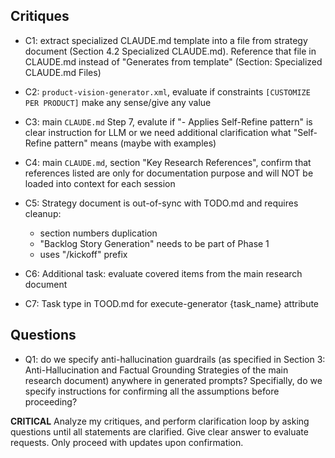 ## Critiques

- C1: extract specialized CLAUDE.md template into a file from strategy document (Section 4.2 Specialized CLAUDE.md). Reference that file in CLAUDE.md instead of "Generates from template" (Section: Specialized CLAUDE.md Files)

- C2: `product-vision-generator.xml`, evaluate if constraints `[CUSTOMIZE PER PRODUCT]` make any sense/give any value

- C3: main `CLAUDE.md` Step 7, evalute if "- Applies Self-Refine pattern" is clear instruction for LLM or we need additional clarification what "Self-Refine pattern" means (maybe with examples)

- C4: main `CLAUDE.md`, section "Key Research References", confirm that references listed are only for documentation purpose and will NOT be loaded into context for each session

- C5: Strategy document is out-of-sync with TODO.md and requires cleanup:
    - section numbers duplication
    - "Backlog Story Generation" needs to be part of Phase 1
    - uses "/kickoff" prefix


- C6: Additional task: evaluate covered items from the main research document

- C7: Task type in TOOD.md for execute-generator {task_name} attribute

## Questions

- Q1: do we specify anti-hallucination guardrails (as specified in Section 3: Anti-Hallucination and Factual Grounding Strategies of the main research document) anywhere in generated prompts? Specifially, do we specify instructions for confirming all the assumptions before proceeding?

**CRITICAL** Analyze my critiques, and perform clarification loop by asking questions until all statements are clarified. Give clear answer to evaluate requests. Only proceed with updates upon confirmation.
 
